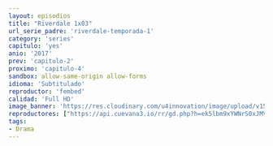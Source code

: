 ```yaml
---
layout: episodios
title: "Riverdale 1x03"
url_serie_padre: 'riverdale-temporada-1'
category: 'series'
capitulo: 'yes'
anio: '2017'
prev: 'capitulo-2'
proximo: 'capitulo-4'
sandbox: allow-same-origin allow-forms
idioma: 'Subtitulado'
reproductor: 'fembed'
calidad: 'Full HD'
image_banner: 'https://res.cloudinary.com/u4innovation/image/upload/v1565152608/maxresdefault-min_vy9nnj.jpg'
reproductores: ["https://api.cuevana3.io/rr/gd.php?h=ek5lbm9xYWNrS0xJMVp5b21KREk0dFBLbjVkaHhkRGdrOG1jbnBpUnhhS1Z4b1NoWTdTNjE5T2xvWkZqazdpbXk3aDdhSTNFMDd5dHQ1MW9qSmU0NXRpU3FadVkyUT09"]
tags:
- Drama
---
```













